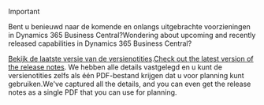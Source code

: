 > [!IMPORTANT]
>
> <span data-ttu-id="b241d-101">Bent u benieuwd naar de komende en onlangs uitgebrachte voorzieningen in Dynamics 365 Business Central?</span><span class="sxs-lookup"><span data-stu-id="b241d-101">Wondering about upcoming and recently released capabilities in Dynamics 365 Business Central?</span></span>
>
> <span data-ttu-id="b241d-102">[Bekijk de laatste versie van de versienotities](https://docs.microsoft.com/en-us/business-applications-release-notes/october18/dynamics365-business-central/).</span><span class="sxs-lookup"><span data-stu-id="b241d-102">[Check out the latest version of the release notes](https://docs.microsoft.com/en-us/business-applications-release-notes/october18/dynamics365-business-central/).</span></span> <span data-ttu-id="b241d-103">We hebben alle details vastgelegd en u kunt de versienotities zelfs als één PDF-bestand krijgen dat u voor planning kunt gebruiken.</span><span class="sxs-lookup"><span data-stu-id="b241d-103">We've captured all the details, and you can even get the release notes as a single PDF that you can use for planning.</span></span>  
